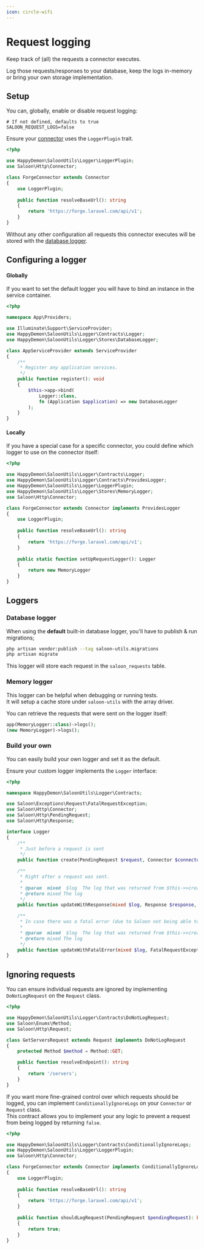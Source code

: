 ```yaml
---
icon: circle-wifi
---
```


# Request logging

Keep track of (all) the requests a connector executes.

Log those requests/responses to your database, keep the logs in-memory or bring your own storage implementation.

## Setup

You can, globally, enable or disable request logging:

```
# If not defined, defaults to true
SALOON_REQUEST_LOGS=false
```

Ensure your [connector](https://docs.saloon.dev/the-basics/connectors) uses the `LoggerPlugin` trait.

```php
<?php

use HappyDemon\SaloonUtils\Logger\LoggerPlugin;
use Saloon\Http\Connector;

class ForgeConnector extends Connector
{
    use LoggerPlugin;
    
    public function resolveBaseUrl(): string
    {
        return 'https://forge.laravel.com/api/v1';
    }
}
```

Without any other configuration all requests this connector executes will be stored with the [database logger](request-logging.md#database-logger).

## Configuring a logger

#### Globally

If you want to set the default logger you will have to bind an instance in the service container.

```php
<?php

namespace App\Providers;

use Illuminate\Support\ServiceProvider;
use HappyDemon\SaloonUtils\Logger\Contracts\Logger;
use HappyDemon\SaloonUtils\Logger\Stores\DatabaseLogger;

class AppServiceProvider extends ServiceProvider
{
    /**
     * Register any application services.
     */
    public function register(): void
    {
        $this->app->bind(
            Logger::class, 
            fn (Application $application) => new DatabaseLogger
        );
    }
}

```

#### Locally

If you have a special case for a specific connector, you could define which logger to use on the connector itself:

```php
<?php

use HappyDemon\SaloonUtils\Logger\Contracts\Logger;
use HappyDemon\SaloonUtils\Logger\Contracts\ProvidesLogger;
use HappyDemon\SaloonUtils\Logger\LoggerPlugin;
use HappyDemon\SaloonUtils\Logger\Stores\MemoryLogger;
use Saloon\Http\Connector;

class ForgeConnector extends Connector implements ProvidesLogger
{
    use LoggerPlugin;
    
    public function resolveBaseUrl(): string
    {
        return 'https://forge.laravel.com/api/v1';
    }
    
    public static function setUpRequestLogger(): Logger
    {
        return new MemoryLogger
    }
}
```

## Loggers

### Database logger

When using the **default** built-in database logger, you'll have to publish & run migrations;

```bash
php artisan vendor:publish --tag saloon-utils.migrations
php artisan migrate
```

This logger will store each request in the `saloon_requests` table.

### Memory logger

This logger can be helpful when debugging or running tests.\
It will setup a cache store under `saloon-utils` with the array driver.

You can retrieve the requests that were sent on the logger itself:

```php
app(MemoryLogger::class)->logs();
(new MemoryLogger)->logs();
```

### Build your own

You can easily build your own logger and set it as the default.

Ensure your custom logger implements the `Logger` interface:

```php
<?php

namespace HappyDemon\SaloonUtils\Logger\Contracts;

use Saloon\Exceptions\Request\FatalRequestException;
use Saloon\Http\Connector;
use Saloon\Http\PendingRequest;
use Saloon\Http\Response;

interface Logger
{
    /**
     * Just before a request is sent
     */
    public function create(PendingRequest $request, Connector $connector): mixed;

    /**
     * Right after a request was sent.
     *
     * @param  mixed  $log  The log that was returned from $this->>create())
     * @return mixed The log
     */
    public function updateWithResponse(mixed $log, Response $response, Connector $connector): mixed;

    /**
     * In case there was a fatal error (due to Saloon not being able to connect for example).
     * 
     * @param  mixed  $log  The log that was returned from $this->>create())
     * @return mixed The log
     */
    public function updateWithFatalError(mixed $log, FatalRequestException $errorResponse, Connector $connector): mixed;
}

```

## Ignoring requests

You can ensure individual requests are ignored by implementing `DoNotLogRequest` on the `Request` class.

```php
<?php

use HappyDemon\SaloonUtils\Logger\Contracts\DoNotLogRequest;
use Saloon\Enums\Method;
use Saloon\Http\Request;

class GetServersRequest extends Request implements DoNotLogRequest
{
    protected Method $method = Method::GET;

    public function resolveEndpoint(): string
    {
        return '/servers';
    }
}
```

If you want more fine-grained control over which requests should be logged, you can implement `ConditionallyIgnoreLogs` on your `Connector` or `Request` class. \
This contract allows you to implement your any logic to prevent a request from being logged by returning `false`.

```php
<?php

use HappyDemon\SaloonUtils\Logger\Contracts\ConditionallyIgnoreLogs;
use HappyDemon\SaloonUtils\Logger\LoggerPlugin;
use Saloon\Http\Connector;

class ForgeConnector extends Connector implements ConditionallyIgnoreLogs
{
    use LoggerPlugin;
    
    public function resolveBaseUrl(): string
    {
        return 'https://forge.laravel.com/api/v1';
    }
    
    public function shouldLogRequest(PendingRequest $pendingRequest): bool
    {
        return true;
    }
}
```

